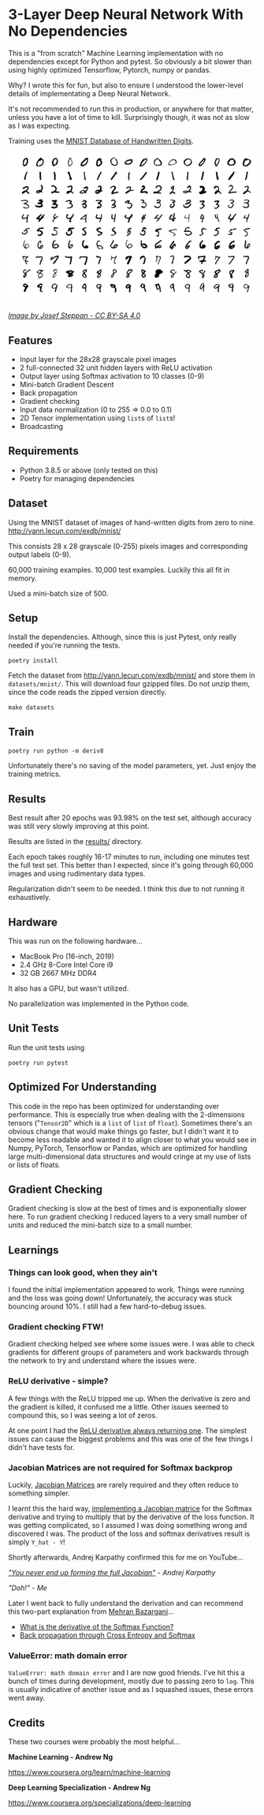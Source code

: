 # 3-Layer Deep Neural Network With No Dependencies

This is a "from scratch" Machine Learning implementation with no dependencies except for Python and pytest. So obviously
 a bit slower than using highly optimized Tensorflow, Pytorch, numpy or pandas.

Why? I wrote this for fun, but also to ensure I understood the lower-level details of implementating a Deep Neural
Network.

It's not recommended to run this in production, or anywhere for that matter, unless you have a lot of time to kill.
Surprisingly though, it was not as slow as I was expecting.

Training uses the [MNIST Database of Handwritten Digits](http://yann.lecun.com/exdb/mnist/).

![](example-images.png)

_[Image by Josef Steppan - CC BY-SA 4.0](https://en.wikipedia.org/wiki/MNIST_database#/media/File:MnistExamples.png)_

## Features

* Input layer for the 28x28 grayscale pixel images
* 2 full-connected 32 unit hidden layers with ReLU activation
* Output layer using Softmax activation to 10 classes (0-9)
* Mini-batch Gradient Descent
* Back propagation
* Gradient checking
* Input data normalization (0 to 255 => 0.0 to 0.1)
* 2D Tensor implementation using `list`s of `list`s!
* Broadcasting

## Requirements

* Python 3.8.5 or above (only tested on this)
* Poetry for managing dependencies

## Dataset

Using the MNIST dataset of images of hand-written digits from zero to nine.
http://yann.lecun.com/exdb/mnist/

This consists 28 x 28 grayscale (0-255) pixels images and corresponding output labels (0-9).

60,000 training examples. 10,000 test examples. Luckily this all fit in memory.

Used a mini-batch size of 500.

## Setup

Install the dependencies. Although, since this is just Pytest, only really needed if you're running the tests.
```
poetry install
```

Fetch the dataset from http://yann.lecun.com/exdb/mnist/ and store them in `datasets/mnist/`.
This will download four gzipped files.
Do not unzip them, since the code reads the zipped version directly.
```
make datasets
```

## Train

```
poetry run python -m deriv8
```

Unfortunately there's no saving of the model parameters, yet. Just enjoy the training metrics.

## Results

Best result after 20 epochs was 93.98% on the test set, although accuracy was still very slowly improving at this point.

Results are listed in the [results/](results/) directory.

Each epoch takes roughly 16-17 minutes to run, including one minutes test the full test set. This better than I
expected, since it's going through 60,000 images and using rudimentary data types.

Regularization didn't seem to be needed. I think this due to not running it exhaustively.

## Hardware

This was run on the following hardware...

* MacBook Pro (16-inch, 2019)
* 2.4 GHz 8-Core Intel Core i9
* 32 GB 2667 MHz DDR4

It also has a GPU, but wasn't utilized.

No parallelization was implemented in the Python code.

## Unit Tests

Run the unit tests using
```
poetry run pytest
```

## Optimized For Understanding

This code in the repo has been optimized for understanding over performance. This is especially true when dealing with
the 2-dimensions tensors ("`Tensor2D`" which is a `list` of `list` of `float`). Sometimes there's an obvious change that
would make things go faster, but I didn't want it to become less readable and wanted it to align closer to what you
would see in Numpy, PyTorch, Tensorflow or Pandas, which are optimized for handling large multi-dimensional data
structures and would cringe at my use of lists or lists of floats.

## Gradient Checking

Gradient checking is slow at the best of times and is exponentially slower here. To run gradient checking I reduced
layers to a very small number of units and reduced the mini-batch size to a small number.

## Learnings

### Things can look good, when they ain't

I found the initial implementation appeared to work. Things were running and the loss was going down!
Unfortunately, the accuracy was stuck bouncing around 10%. I still had a few hard-to-debug issues.

### Gradient checking FTW!

Gradient checking helped see where some issues were. I was able to check gradients for different groups of parameters
and work backwards through the network to try and understand where the issues were.

### ReLU derivative - simple?

A few things with the ReLU tripped me up. When the derivative is zero and the gradient is killed, it confused me a
little. Other issues seemed to compound this, so I was seeing a lot of zeros.

At one point I had the [ReLU derivative always returning one](https://github.com/philwhln/deriv8/commit/a9552a970).
The simplest issues can cause the biggest problems and this was one of the few things I didn't have tests for.

### Jacobian Matrices are not required for Softmax backprop

Luckily, [Jacobian Matrices](https://en.wikipedia.org/wiki/Jacobian_matrix_and_determinant) are rarely required and
they often reduce to something simpler.

I learnt this the hard way, [implementing a Jacobian matrice](https://github.com/philwhln/deriv8/commit/1794bf36da) for
the Softmax derivative and trying to multiply that by the derivative of the loss function. It was getting complicated,
so I assumed I was doing something wrong and discovered I was. The product of the loss and softmax derivatives result
is simply `Y_hat - Y`!

Shortly afterwards, Andrej Karpathy confirmed this for me on YouTube...

_["You never end up forming the full Jacobian"](https://youtu.be/i94OvYb6noo?t=2668) - Andrej Karpathy_

_"Doh!" - Me_

Later I went back to fully understand the derivation and can recommend this two-part explanation from
[Mehran Bazargani](https://twitter.com/MLDawn2018)...

* [What is the derivative of the Softmax Function?](https://www.youtube.com/watch?v=09c7bkxpv9I)
* [Back propagation through Cross Entropy and Softmax](https://www.youtube.com/watch?v=znqbtL0fRA0)

### ValueError: math domain error

`ValueError: math domain error` and I are now good friends. I've hit this a bunch of times during development,
mostly due to passing zero to `log`. This is usually indicative of another issue and as I squashed issues, these
errors went away.

## Credits

These two courses were probably the most helpful...

**Machine Learning - Andrew Ng**

https://www.coursera.org/learn/machine-learning

**Deep Learning Specialization - Andrew Ng**

https://www.coursera.org/specializations/deep-learning
